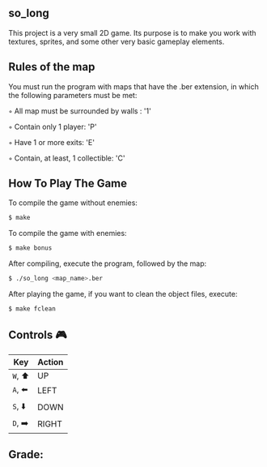 ## so_long

This project is a very small 2D game.
Its purpose is to make you work with textures, sprites,
and some other very basic gameplay elements.

## Rules of the map
You must run the program with maps that have the .ber extension, in which the following parameters must be met:

◦ All map must be surrounded by walls : '1'


◦ Contain only 1 player: 'P'


◦ Have 1 or more exits: 'E'


◦ Contain, at least, 1 collectible: 'C'


## How To Play The Game
To compile the game without enemies:
```bash
$ make
```
To compile the game with enemies:
```bash
$ make bonus
```
After compiling, execute the program, followed by the map:
```bash
$ ./so_long <map_name>.ber
```
After playing the game, if you want to clean the object files, execute:
```bash
$ make fclean

```
## Controls 🎮

|Key|Action|
|---|---|
|`W`, ⬆️|UP|
|`A`, ⬅️|LEFT|
|`S`, ⬇️|DOWN|
|`D`, ➡️|RIGHT|

## Grade:
